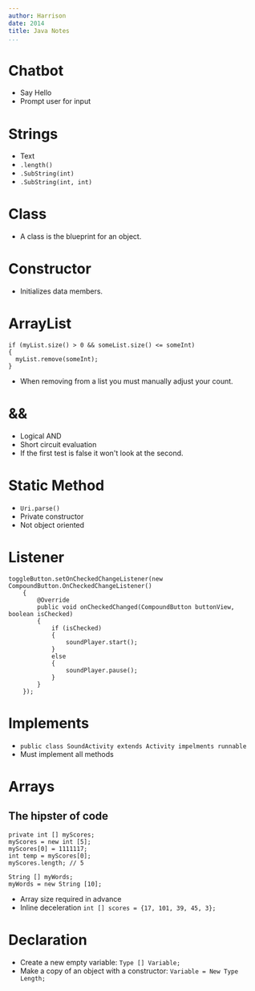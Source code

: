 ```yaml
---
author: Harrison
date: 2014
title: Java Notes
...
```



# Chatbot
* Say Hello
* Prompt user for input


# Strings
* Text
* `.length()`
* `.SubString(int)`
* `.SubString(int, int)`


# Class
* A class is the blueprint for an object.


# Constructor
* Initializes data members.


# ArrayList

~~~~~~~~~~~~~~~~~~~~~~~~~~~~~~~~~~~~~~~~~~~~~~~~~~~~{.java}
if (myList.size() > 0 && someList.size() <= someInt)
{
  myList.remove(someInt);
}
~~~~~~~~~~~~~~~~~~~~~~~~~~~~~~~~~~~~~~~~~~~~~~~~~~~~

* When removing from a list you must manually adjust your count.


# &&
* Logical AND
* Short circuit evaluation
* If the first test is false it won't look at the second.


# Static Method
* `Uri.parse()`
* Private constructor
* Not object oriented


# Listener

~~~~~~~~~~~~~~~~~~~~~~~~~~~~~~~~~~~~~~~~~~~~~~~~~~~~~~~~~~~~~~~~~~~~~~~~~~~~~~~~~~~~~~~{.java}
toggleButton.setOnCheckedChangeListener(new CompoundButton.OnCheckedChangeListener()
	{
		@Override
		public void onCheckedChanged(CompoundButton buttonView, boolean isChecked)
		{
			if (isChecked)
			{
				soundPlayer.start();
			}
			else
			{
				soundPlayer.pause();
			}
		}
	});
~~~~~~~~~~~~~~~~~~~~~~~~~~~~~~~~~~~~~~~~~~~~~~~~~~~~~~~~~~~~~~~~~~~~~~~~~~~~~~~~~~~~~~~


# Implements
* `public class SoundActivity extends Activity impelments runnable`
* Must implement all methods


# Arrays
## The hipster of code

~~~~~~~~~~~~~~~~~~~~~~~~~~~{.java}
private int [] myScores;
myScores = new int [5];
myScores[0] = 1111117;
int temp = myScores[0];
myScores.length; // 5

String [] myWords;
myWords = new String [10];
~~~~~~~~~~~~~~~~~~~~~~~~~~~

* Array size required in advance
* Inline deceleration `int [] scores = {17, 101, 39, 45, 3};`


# Declaration
* Create a new empty variable: `Type [] Variable;`
* Make a copy of an object with a constructor: `Variable = New Type Length;`
